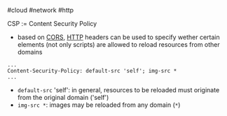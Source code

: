 #cloud #network #http 

CSP := Content Security Policy
- based on [CORS](/techstack/network/CORS.md), [HTTP](/techstack/network/HTTP.md) headers can be used to specify wether certain elements (not only scripts) are allowed to reload resources from other domains

```http
...
Content-Security-Policy: default-src 'self'; img-src *
...
```
- `default-src` 'self': in general, resources to be reloaded must originate from the original domain ('self')
- `img-src *`: images may be reloaded from any domain (`*`)